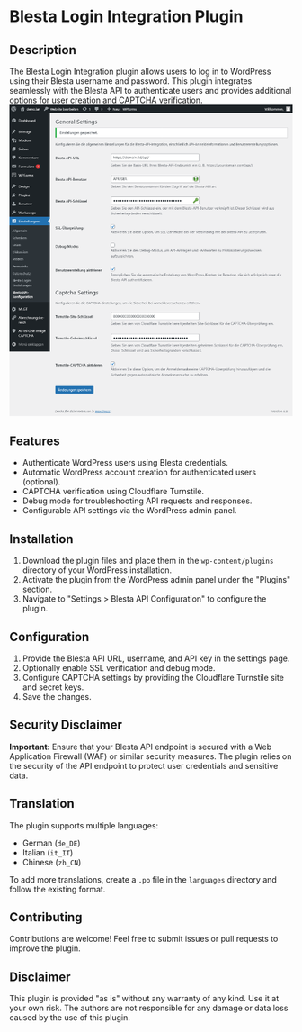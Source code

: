# Blesta Login Integration Plugin

## Description
The Blesta Login Integration plugin allows users to log in to WordPress using their Blesta username and password. This plugin integrates seamlessly with the Blesta API to authenticate users and provides additional options for user creation and CAPTCHA verification.
![Screenshot Settings](Screenshot_de.png)

## Features
- Authenticate WordPress users using Blesta credentials.
- Automatic WordPress account creation for authenticated users (optional).
- CAPTCHA verification using Cloudflare Turnstile.
- Debug mode for troubleshooting API requests and responses.
- Configurable API settings via the WordPress admin panel.

## Installation
1. Download the plugin files and place them in the `wp-content/plugins` directory of your WordPress installation.
2. Activate the plugin from the WordPress admin panel under the "Plugins" section.
3. Navigate to "Settings > Blesta API Configuration" to configure the plugin.

## Configuration
1. Provide the Blesta API URL, username, and API key in the settings page.
2. Optionally enable SSL verification and debug mode.
3. Configure CAPTCHA settings by providing the Cloudflare Turnstile site and secret keys.
4. Save the changes.

## Security Disclaimer
**Important:** Ensure that your Blesta API endpoint is secured with a Web Application Firewall (WAF) or similar security measures. The plugin relies on the security of the API endpoint to protect user credentials and sensitive data.

## Translation
The plugin supports multiple languages:
- German (`de_DE`)
- Italian (`it_IT`)
- Chinese (`zh_CN`)

To add more translations, create a `.po` file in the `languages` directory and follow the existing format.


## Contributing
Contributions are welcome! Feel free to submit issues or pull requests to improve the plugin.

## Disclaimer
This plugin is provided "as is" without any warranty of any kind. Use it at your own risk. The authors are not responsible for any damage or data loss caused by the use of this plugin.
